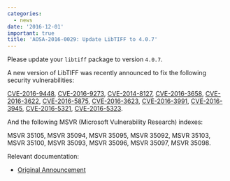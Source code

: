 ```yaml
---
categories:
  - news
date: '2016-12-01'
important: true
title: 'AOSA-2016-0029: Update LibTIFF to 4.0.7'
---
```



Please update your `libtiff` package to version `4.0.7`.

A new version of LibTIFF was recently announced to fix the following security vulnerabilities:

[CVE-2016-9448](https://cve.mitre.org/cgi-bin/cvename.cgi?name=CVE-2016-9448), [CVE-2016-9273](https://cve.mitre.org/cgi-bin/cvename.cgi?name=CVE-2016-9273), [CVE-2014-8127](https://cve.mitre.org/cgi-bin/cvename.cgi?name=CVE-2014-8127), [CVE-2016-3658](https://cve.mitre.org/cgi-bin/cvename.cgi?name=CVE-2016-3658), [CVE-2016-3622](https://cve.mitre.org/cgi-bin/cvename.cgi?name=CVE-2016-3622), [CVE-2016-5875](https://cve.mitre.org/cgi-bin/cvename.cgi?name=CVE-2016-5875), [CVE-2016-3623](https://cve.mitre.org/cgi-bin/cvename.cgi?name=CVE-2016-3623), [CVE-2016-3991](https://cve.mitre.org/cgi-bin/cvename.cgi?name=CVE-2016-3991), [CVE-2016-3945](https://cve.mitre.org/cgi-bin/cvename.cgi?name=CVE-2016-3945), [CVE-2016-5321](https://cve.mitre.org/cgi-bin/cvename.cgi?name=CVE-2016-5321), [CVE-2016-5323](https://cve.mitre.org/cgi-bin/cvename.cgi?name=CVE-2016-5323).

And the following MSVR (Microsoft Vulnerability Research) indexes:

MSVR 35105, MSVR 35094, MSVR 35095, MSVR 35092, MSVR 35103, MSVR 35100, MSVR 35093, MSVR 35096, MSVR 35097, MSVR 35098.

Relevant documentation:

- [Original Announcement](http://www.simplesystems.org/libtiff/v4.0.7.html)